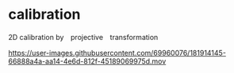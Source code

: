 # calibration

2D calibration by　projective　transformation

https://user-images.githubusercontent.com/69960076/181914145-66888a4a-aa14-4e6d-812f-45189069975d.mov

